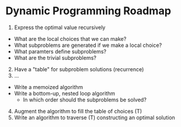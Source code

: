 # Dynamic Programming Roadmap

1. Express the optimal value recursively
  - What are the local choices that we can make?
  - What subproblems are generated if we make a local choice?
  - What paramters define subproblems?
  - What are the trivial subproblems?
2. Have a "table" for subproblem solutions (recurrence)
3. ...
  - Write a memoized algorithm
  - Write a bottom-up, nested loop algorithm
    - In which order should the subproblems be solved?
4. Augment the algorithm to fill the table of choices (T)
5. Write an algorithm to traverse (T) constructing an optimal solution
